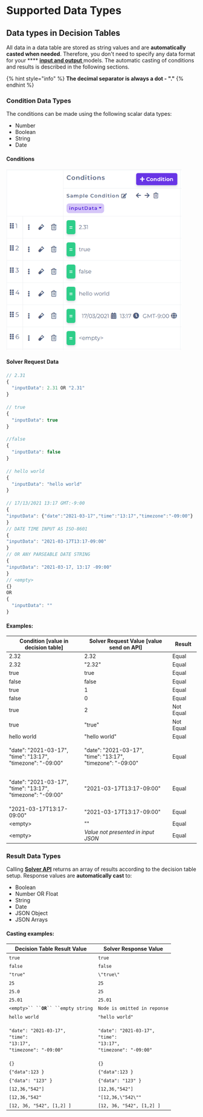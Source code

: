 # Supported Data Types

## Data types in Decision Tables

All data in a data table are stored as string values and are **automatically casted when needed**. Therefore, you don't need to specify any data format for your \*\*\*\* [**input and output** ](input-and-output/)models. The automatic casting of conditions and results is described in the following sections.

{% hint style="info" %}
**The decimal separator is always a dot - "."**
{% endhint %}

### Condition Data Types

The conditions can be made using the following scalar data types:

* Number
* Boolean
* String
* Date

#### Conditions

![](<../.gitbook/assets/image (32) (1).png>)

#### Solver Request Data

```javascript
// 2.31
{
  "inputData": 2.31 OR "2.31"
}

// true
{
  "inputData": true
}

//false
{
  "inputData": false
}

// hello world
{
  "inputData": "hello world"
} 

// 17/13/2021 13:17 GMT:-9:00
{
"inputData": {"date":"2021-03-17","time":"13:17","timezone":"-09:00"}
}
// DATE TIME INPUT AS ISO-8601
{
"inputData": "2021-03-17T13:17-09:00"
}
// OR ANY PARSEABLE DATE STRING
{
"inputData": "2021-03-17, 13:17 -09:00"
}
// <empty>
{}
OR
{
  "inputData": ""
}
```

#### Examples:

| Condition \[value in decision table]                                     | Solver Request Value \[value send on API]                                | Result    |
| ------------------------------------------------------------------------ | ------------------------------------------------------------------------ | --------- |
| 2.32                                                                     | 2.32                                                                     | Equal     |
| 2.32                                                                     | "2.32"                                                                   | Equal     |
| true                                                                     | true                                                                     | Equal     |
| false                                                                    | false                                                                    | Equal     |
| true                                                                     | 1                                                                        | Equal     |
| false                                                                    | 0                                                                        | Equal     |
| true                                                                     | 2                                                                        | Not Equal |
| true                                                                     | "true"                                                                   | Not Equal |
| hello world                                                              | "hello world"                                                            | Equal     |
| <p>"date": "2021-03-17",<br>"time": "13:17",<br>"timezone": "-09:00"</p> | <p>"date": "2021-03-17",<br>"time": "13:17",<br>"timezone": "-09:00"</p> | Equal     |
| <p>"date": "2021-03-17",<br>"time": "13:17",<br>"timezone": "-09:00"</p> | "2021-03-17T13:17-09:00"                                                 | Equal     |
| "2021-03-17T13:17-09:00"                                                 | "2021-03-17T13:17-09:00"                                                 | Equal     |
| \<empty>                                                                 | ""                                                                       | Equal     |
| \<empty>                                                                 | _Value not presented in input JSON_                                      | Equal     |

### Result Data Types

Calling [**Solver API**](../api/rule-solver-api.md#solve-rule) returns an array of results according to the decision table setup. Response values are **automatically cast** to:

* Boolean
* Number OR Float
* String
* Date
* JSON Object
* JSON Arrays

#### Casting examples:

| Decision Table Result Value                                                                                     | Solver Response Value                                                                                           |
| --------------------------------------------------------------------------------------------------------------- | --------------------------------------------------------------------------------------------------------------- |
| `true`                                                                                                          | `true`                                                                                                          |
| `false`                                                                                                         | `false`                                                                                                         |
| `"true"`                                                                                                        | `\"true\"`                                                                                                      |
| `25`                                                                                                            | `25`                                                                                                            |
| `25.0`                                                                                                          | `25`                                                                                                            |
| `25.01`                                                                                                         | `25.01`                                                                                                         |
| ` <empty>`` `` `**`OR`**` `` ``empty string `                                                                   | `Node is omitted in reponse`                                                                                    |
| `hello world`                                                                                                   | `"hello world"`                                                                                                 |
| <p><code>"date": "2021-03-17",</code><br><code>"time": "13:17",</code><br><code>"timezone": "-09:00"</code></p> | <p><code>"date": "2021-03-17",</code><br><code>"time": "13:17",</code><br><code>"timezone": "-09:00"</code></p> |
| `{}`                                                                                                            | `{}`                                                                                                            |
| `{"data":123 }`                                                                                                 | `{"data":123 }`                                                                                                 |
| `{"data": "123" }`                                                                                              | `{"data": "123" }`                                                                                              |
| `[12,36,"542"]`                                                                                                 | `[12,36,"542"]`                                                                                                 |
| `[12,36,"542"`                                                                                                  | `"[12,36,\"542\""`                                                                                              |
| `[12, 36, "542", [1,2] ]`                                                                                       | `[12, 36, "542", [1,2] ]`                                                                                       |
